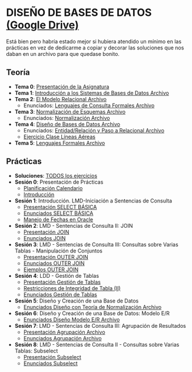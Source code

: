 # DISEÑO DE BASES DE DATOS [(Google Drive)](https://drive.google.com/drive/folders/1X4NyUxwMiTISSRv3df994ddnCRtxfXeM)
Está bien pero habría estado mejor si hubiera atendido un mínimo en las prácticas en vez de dedicarme a copiar y decorar las soluciones que nos daban en un archivo para que quedase bonito.

## Teoría
  - **Tema 0**: [Presentación de la Asignatura](https://drive.google.com/file/d/1YBmifZ7DHKNune9yb2wy3GBLVy1zf1mH/view)
  - **Tema 1**: [Introducción a los Sistemas de Bases de Datos Archivo](https://drive.google.com/open?id=1V8ikbvDsfGPSk5-b02U_88B-O7tE5Bt5)
  - **Tema 2**: [El Modelo Relacional Archivo](https://drive.google.com/open?id=1DvI6cr92jOMRVUgEChTXqnMKdifNXpud)
    - Enunciados: [Lenguajes de Consulta Formales Archivo](https://drive.google.com/open?id=1IUEWIyHxTcUYJWUptLxiIiB_6oNdCMfG)
  - **Tema 3**: [Normalización de Esquemas Archivo](https://drive.google.com/open?id=1XAOB5WzXIL6T2UuEspNuWMIuK6Qd4oMT)
    - Enunciados: [Normalización Archivo](https://drive.google.com/open?id=1WnoXTsdX-WNZvzOkkcO8YxZL6Dyb_sLr)
  - **Tema 4**: [Diseño de Bases de Datos Archivo](https://drive.google.com/open?id=1gQYum3pOqgwsHgCFTyB4pCNq-0rYM20F)
    - Enunciados: [Entidad/Relación y Paso a Relacional Archivo](https://drive.google.com/open?id=1vSybTnl7d7afscr9LbGCBBY69EoqA2GK)
    - [Ejercicio Clase Líneas Aéreas](https://drive.google.com/open?id=16TfeV4MCx0fEtm0o7V7lPxBU-sd_JMDn)
  - **Tema 5**: [Lenguajes Formales Archivo](https://drive.google.com/open?id=1imxRjVGMTwWFNzIvddlK2UKe0O-OS472)
  
  ## Prácticas
  - **Soluciones**: [TODOS los ejercicios](https://github.com/Z41D3L/ingenieria-informatica/blob/master/02-SEGUNDO/DISE%C3%91O%20DE%20BASES%20DE%20DATOS/EJERCICIOS%20SQL/PRACTICAS%20Dise%C3%B1o%20de%20Bases%20de%20Datos.sql)
  - **Sesión 0**: Presentación de Prácticas
    - [Planificación Calendario](https://drive.google.com/open?id=1YuR4EldPu3iDZUIWyWlbEWjB70xyli2f)
    - [Introducción](https://drive.google.com/open?id=13MmjyYL3Odd9EpzXSsOGIzs8xvqwgx2y)
  - **Sesión 1**: Introducción. LMD-Iniciación a Sentencias de Consulta
    - [Presentación SELECT BÁSICA](https://drive.google.com/open?id=1EuX9-zVUrX35glYYtDdV6Va_OSujfxkl)
    - [Enunciados SELECT BÁSICA](https://drive.google.com/open?id=1B6D7OCbEQr2LDAz623HBzyCh74Xqic5R)
    - [Manejo de Fechas en Oracle](https://drive.google.com/open?id=1WDzUb8uT1OA8qZ0SwQzVrL1a4U5Fg9xW)
  - **Sesión 2**: LMD - Sentencias de Consulta II: JOIN
    - [Presentación JOIN](https://drive.google.com/open?id=1HelqA5epi5Ml8aGJLHw-r2sXFpDfn-X7)
    - [Enunciados JOIN](https://drive.google.com/open?id=145P1LuUJaKlS6DHu0aAS21h3ZalTYI2u)
  - **Sesión 3**: LMD - Sentencias de Consulta III: Consultas sobre Varias Tablas - Manipulación de Conjuntos
    - [Presentación OUTER JOIN](https://drive.google.com/open?id=18QpFRoin_2wQRB5f6druCP3NEbptgKaG)
    - [Enunciados OUTER JOIN](https://drive.google.com/open?id=1iY1sTa_t9RbUawLoIiIWee8V2wBPKAwb)
    - [Ejemplos OUTER JOIN](https://drive.google.com/open?id=1W0wFrEcEcQmnZhfUTG0lL5pk9lNTAXXC)
  - **Sesión 4**: LDD - Gestión de Tablas
    - [Presentación Gestión de Tablas](https://drive.google.com/open?id=1NUIgNVWzT82nT4vciwHPVPCz2svRonTK)
    - [Restricciones de Integridad de Tabla (II)](https://drive.google.com/open?id=1CCJfeTze6pMrm7LeAruKVJTReALu6-Fd)
    - [Enunciados Gestión de Tablas](https://drive.google.com/open?id=1UTj7aeJZpg86YuhA4_RX8vx6nQbmFQTN)
  - **Sesión 5**: Diseño y Creación de una Base de Datos
    - [Enunciados Diseño con Teoría de Normalización Archivo](https://drive.google.com/open?id=1VCvn_MwxOyb-i9HvA0YTlkkK-GMH95lc)
  - **Sesión 6**: Diseño y Creación de una Base de Datos: Modelo E/R
    - [Enunciados Diseño Modelo E/R Archivo](https://drive.google.com/open?id=1O4-29nAWtQOuIUeYdFmT4YcijP4HgEt_)
  - **Sesión 7**: LMD - Sentencias de Consulta III: Agrupación de Resultados
    - [Presentación Agrupación Archivo](https://drive.google.com/open?id=1XD0flLIs4TjX3Wfv8UcI19-nKYLmXKJh)
    - [Enunciados Agrupación Archivo](https://drive.google.com/open?id=1pR9bMSUHx4DAujjq3DP07rZ8p3EjXzXa)
  - **Sesión 8**: LMD - Sentencias de Consulta II - Consultas sobre Varias Tablas: Subselect
    - [Presentación Subselect](https://drive.google.com/open?id=1Yg7shjL2NNZ5ytr3rKg-OK0CTKb7sS9G)
    - [Enunciados Subselect](https://drive.google.com/open?id=1Bz6U5BQ7g5GjrxXJqwLggnRXhCCWY8rQ)
